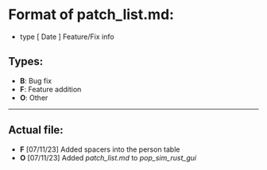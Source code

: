 # **Format of patch_list.md:**

- type [ Date ] Feature/Fix info

## **Types:**

- **B**: Bug fix
- **F**: Feature addition
- **O**: Other

---

## **Actual file:**

- **F** [07/11/23] Added spacers into the person table
- **O** [07/11/23] Added *patch_list.md* to *pop_sim_rust_gui*
